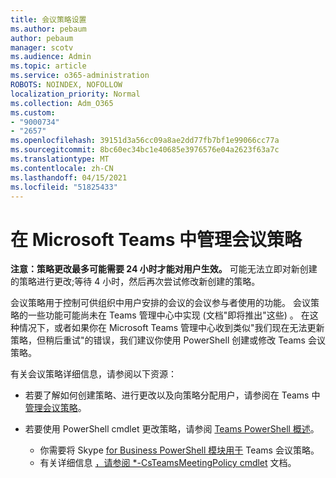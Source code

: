 ```yaml
---
title: 会议策略设置
ms.author: pebaum
author: pebaum
manager: scotv
ms.audience: Admin
ms.topic: article
ms.service: o365-administration
ROBOTS: NOINDEX, NOFOLLOW
localization_priority: Normal
ms.collection: Adm_O365
ms.custom:
- "9000734"
- "2657"
ms.openlocfilehash: 39151d3a56cc09a8ae2dd77fb7bf1e99066cc77a
ms.sourcegitcommit: 8bc60ec34bc1e40685e3976576e04a2623f63a7c
ms.translationtype: MT
ms.contentlocale: zh-CN
ms.lasthandoff: 04/15/2021
ms.locfileid: "51825433"
---
```

# <a name="manage-meeting-policies-in-microsoft-teams"></a>在 Microsoft Teams 中管理会议策略

**注意：策略更改最多可能需要 24 小时才能对用户生效。** 可能无法立即对新创建的策略进行更改;等待 4 小时，然后再次尝试修改新创建的策略。

会议策略用于控制可供组织中用户安排的会议的会议参与者使用的功能。 会议策略的一些功能可能尚未在 Teams 管理中心中实现 (文档"即将推出"这些) 。 在这种情况下，或者如果你在 Microsoft Teams 管理中心收到类似"我们现在无法更新策略，但稍后重试"的错误，我们建议你使用 PowerShell 创建或修改 Teams 会议策略。 

有关会议策略详细信息，请参阅以下资源：

- 若要了解如何创建策略、进行更改以及向策略分配用户，请参阅在 Teams 中 [管理会议策略](https://docs.microsoft.com/microsoftteams/meeting-policies-in-teams)。

- 若要使用 PowerShell cmdlet 更改策略，请参阅 [Teams PowerShell 概述](https://docs.microsoft.com/microsoftteams/teams-powershell-overview)。 
    - 你需要将 Skype [for Business PowerShell 模块用于](https://docs.microsoft.com/skypeforbusiness/set-up-your-computer-for-windows-powershell/download-and-install-the-skype-for-business-online-connector) Teams 会议策略。 
    - 有关详细信息 [，请参阅 *-CsTeamsMeetingPolicy cmdlet](https://docs.microsoft.com/search/?search=CsTeamsMeetingPolicy&view=skype-ps) 文档。

